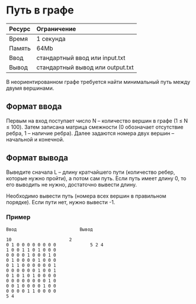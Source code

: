 # Путь в графе

| Ресурс | Ограничение |
| :--- | :--- |
| Время | 1 секунда |
| Память | 64Mb |
| Ввод | стандартный ввод или input.txt |
| Вывод | стандартный вывод или output.txt |

В неориентированном графе требуется найти минимальный путь между двумя вершинами.
## Формат ввода
Первым на вход поступает число N – количество вершин в графе (1 ≤ N ≤ 100). Затем записана матрица смежности (0 обозначает отсутствие ребра, 1 – наличие ребра). Далее задаются номера двух вершин – начальной и конечной.
## Формат вывода
Выведите сначала L – длину кратчайшего пути (количество ребер, которые нужно пройти), а потом сам путь. Если путь имеет длину 0, то его выводить не нужно, достаточно вывести длину.

Необходимо вывести путь (номера всех вершин в правильном порядке). Если пути нет, нужно вывести -1.
### Пример
```
Ввод						Вывод

10						2
0 1 0 0 0 0 0 0 0 0				5 2 4
1 0 0 1 1 0 1 0 0 0
0 0 0 0 1 0 0 0 1 0
0 1 0 0 0 0 1 0 0 0
0 1 1 0 0 0 0 0 0 1
0 0 0 0 0 0 1 0 0 1
0 1 0 1 0 1 0 0 0 0
0 0 0 0 0 0 0 0 1 0
0 0 1 0 0 0 0 1 0 0
0 0 0 0 1 1 0 0 0 0
5 4
```
